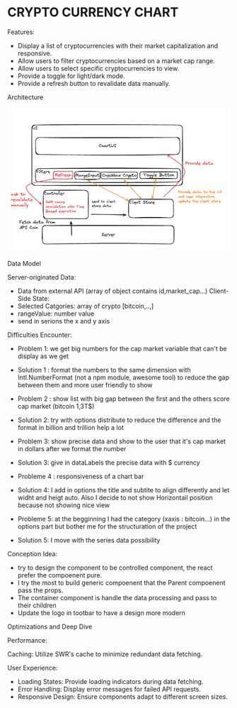 # CRYPTO CURRENCY CHART

Features:

- Display a list of cryptocurrencies with their market capitalization and responsive.
- Allow users to filter cryptocurrencies based on a market cap range.
- Allow users to select specific cryptocurrencies to view.
- Provide a toggle for light/dark mode.
- Provide a refresh button to revalidate data manually.


Architecture

![alt text](public/excalidraw.png)

Data Model

Server-originated Data: 
- Data from external API (array of object contains id,market_cap...)
Client-Side State:
- Selected Catgories: array of crypto [bitcoin,..,]
- rangeValue: number value 
- send in serions the x and y axis 


Difficulties Encounter:

- Problem 1: we get big numbers for the cap market variable that can't be display as we get 
- Solution 1 : format the numbers to the same dimension with Intl.NumberFormat (not a npm module, awesome tool) to reduce the gap between them and more user friendly to show 

- Problem 2 : show list with big gap between the first and the others score cap market (bitcoin 1,3T$)
- Solution 2: try with options distribute to reduce the difference and the format in billion and trillion help a lot

- Problem 3: show precise data and show to the user that it's cap market in dollars after we format the number 
- Solution 3: give in dataLabels the precise data with $ currency 

- Probleme 4 : responsiveness of a chart bar 
- Solution 4: I add in options the title and subtite to align differently and let widht and heigt auto. Also I decide to not show Horizontail position because not showing nice view 

- Probleme 5: at the begginning I had the category (xaxis : bitcoin...) in the options part but bother me for the structuration of the project 
- Solution 5: I move with the series data possibility

Conception Idea: 

- try to design the component to be controlled component, the react prefer the compoenent pure.
- I try the most to build generic compoenent that the Parent compoenent pass the props. 
- The container component is handle the data processing and pass to their children 
- Update the logo in tootbar to have a design more modern 

Optimizations and Deep Dive

Performance:

Caching: Utilize SWR's cache to minimize redundant data fetching.

User Experience:

- Loading States: Provide loading indicators during data fetching.
- Error Handling: Display error messages for failed API requests.
- Responsive Design: Ensure components adapt to different screen sizes.



